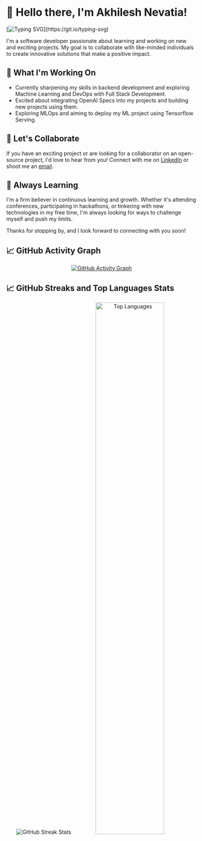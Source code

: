# 👋 Hello there, I'm Akhilesh Nevatia!

[![Typing SVG](https://readme-typing-svg.demolab.com/?lines=Welcome+to+my+Github+Profile;Feel+Free+to+explore!;)](https://git.io/typing-svg)

I'm a software developer passionate about learning and working on new and exciting projects. My goal is to collaborate with like-minded individuals to create innovative solutions that make a positive impact.

## 🔭 What I'm Working On

- Currently sharpening my skills in backend development and exploring Machine Learning and DevOps with Full Stack Development.
- Excited about integrating OpenAI Specs into my projects and building new projects using them.
- Exploring MLOps and aiming to deploy my ML project using Tensorflow Serving.

## 🤝 Let's Collaborate

If you have an exciting project or are looking for a collaborator on an open-source project, I'd love to hear from you! Connect with me on [LinkedIn](https://www.linkedin.com/in/akhilnev/) or shoot me an [email](mailto:Akhilesh.nevatia@gmail.com).

## 🌱 Always Learning

I'm a firm believer in continuous learning and growth. Whether it's attending conferences, participating in hackathons, or tinkering with new technologies in my free time, I'm always looking for ways to challenge myself and push my limits.

Thanks for stopping by, and I look forward to connecting with you soon!

## 📈 GitHub Activity Graph 

<!-- GitHub Activity Graph -->
<p align="center">
  <a href="https://github.com/ashutosh00710/github-readme-activity-graph">
    <img src="https://github-readme-activity-graph.vercel.app/graph?username=akhilnev&hide=issues&bg_color=151515" alt="GitHub Activity Graph">
  </a>
</p>

## 📈 GitHub Streaks and Top Languages Stats

<!-- GitHub Streak Stats -->
<p align="center">
  <img src="https://github-readme-streak-stats.herokuapp.com/?user=akhilnev&theme=tokyonight&hide_border=false" alt="GitHub Streak Stats">
  <img src="https://github-readme-stats.vercel.app/api/top-langs/?username=akhilnev&theme=tokyonight&show_icons=true&hide_border=false&layout=compact" alt="Top Languages" style="width: 60%;">
</p>

